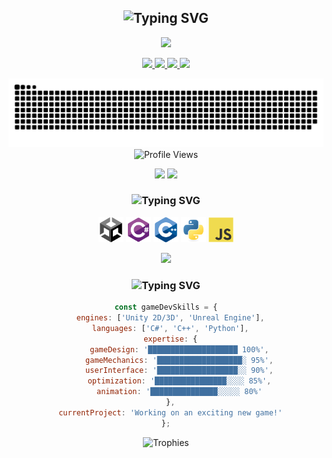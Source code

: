 <h2 align="center">
  <img src="https://readme-typing-svg.demolab.com?font=Fira+Code&weight=600&size=28&duration=4000&pause=1000&color=7BF7BD&center=true&vCenter=true&random=false&width=435&lines=Hi+there!+%F0%9F%91%8B;I'm+Kanishka+Gayanath+Ranasingha;Game+Developer+%F0%9F%8E%AE;Software+Engineer+%F0%9F%92%BB;Unity+Expert+%F0%9F%8E%AF" alt="Typing SVG" />
</h2>

<div align="center">
  
  <!-- Animated Wave SVG -->
  <img height="40" src="https://raw.githubusercontent.com/innng/innng/master/assets/kyubey.gif"/>
  
  <!-- Animated Social Links -->
  <p>
    <a href="https://linkedin.com/in/kanishka-gayanath-ranasingha-98b1b0180">
      <img src="https://img.shields.io/badge/-Kanishka_Gayanath-blue?style=flat-square&logo=Linkedin&logoColor=white&link=https://www.linkedin.com/in/kanishka-gayanath-ranasingha-98b1b0180/"/>
    </a>
    <a href="https://twitter.com/kanishkagayana1">
      <img src="https://img.shields.io/badge/-@kanishkagayana1-1ca0f1?style=flat-square&labelColor=1ca0f1&logo=twitter&logoColor=white&link=https://twitter.com/kanishkagayana1"/>
    </a>
    <a href="mailto:your-kanishka.gayanath1@gmail.com">
      <img src="https://img.shields.io/badge/-Email_Me-c14438?style=flat-square&logo=Gmail&logoColor=white&link=mailto:your-kanishka.gayanath1@gmail.com"/>
    </a>
    <a href="https://itch.io/YourUsername">
      <img src="https://img.shields.io/badge/-Itch.io-FA5C5C?style=flat-square&logo=itch.io&logoColor=white&link=https://itch.io/YourUsername"/>
    </a>
  </p>

  <!-- Animated Banner -->
  <img src="https://raw.githubusercontent.com/Platane/snk/output/github-contribution-grid-snake.svg" alt="Snake Animation" />

  <!-- Profile Views Counter -->
  <img src="https://komarev.com/ghpvc/?username=YourUsername&label=Profile%20views&color=0e75b6&style=flat" alt="Profile Views" />

  <!-- Animated Stats Cards -->
  <p align="center">
    <img width="49%" src="https://github-readme-stats.vercel.app/api?username=YourUsername&show_icons=true&theme=tokyonight&hide_border=true" />
    <img width="49%" src="https://github-readme-streak-stats.herokuapp.com/?user=YourUsername&theme=tokyonight&hide_border=true" />
  </p>

  <!-- Animated Skills -->
  <h3>
    <img src="https://readme-typing-svg.demolab.com?font=Fira+Code&size=22&duration=4000&pause=1000&color=F7D794&center=true&vCenter=true&random=false&width=435&lines=Technical+Skills+%F0%9F%92%BB" alt="Typing SVG" />
  </h3>
  
  <!-- Animated Skill Icons -->
  <p>
    <img src="https://raw.githubusercontent.com/devicons/devicon/master/icons/unity/unity-original.svg" alt="unity" width="40" height="40"/>
    <img src="https://raw.githubusercontent.com/devicons/devicon/master/icons/csharp/csharp-original.svg" alt="csharp" width="40" height="40"/>
    <img src="https://raw.githubusercontent.com/devicons/devicon/master/icons/cplusplus/cplusplus-original.svg" alt="cplusplus" width="40" height="40"/>
    <img src="https://raw.githubusercontent.com/devicons/devicon/master/icons/python/python-original.svg" alt="python" width="40" height="40"/>
    <img src="https://raw.githubusercontent.com/devicons/devicon/master/icons/javascript/javascript-original.svg" alt="javascript" width="40" height="40"/>
  </p>

  <!-- Animated Divider -->
  <img height="120" src="https://user-images.githubusercontent.com/73097560/115834477-dbab4500-a447-11eb-908a-139a6edaec5c.gif">

</div>

<!-- Game Development Section with Custom Animation -->
<div align="center">
  <h3>
    <img src="https://readme-typing-svg.demolab.com?font=Fira+Code&size=22&duration=4000&pause=1000&color=F7D794&center=true&vCenter=true&random=false&width=435&lines=Game+Development+%F0%9F%8E%AE" alt="Typing SVG" />
  </h3>
  
  ```javascript
  const gameDevSkills = {
    engines: ['Unity 2D/3D', 'Unreal Engine'],
    languages: ['C#', 'C++', 'Python'],
    expertise: {
        gameDesign: '████████████████████ 100%',
        gameMechanics: '███████████████████░ 95%',
        userInterface: '██████████████████░░ 90%',
        optimization: '████████████████░░░░ 85%',
        animation: '███████████████░░░░░ 80%'
    },
    currentProject: 'Working on an exciting new game!'
  };
  ```
</div>

<!-- Custom Trophies -->
<div align="center">
  <img src="https://github-profile-trophy.vercel.app/?username=YourUsername&theme=tokyonight&no-frame=true&row=1&column=7" alt="Trophies" />
</div>

